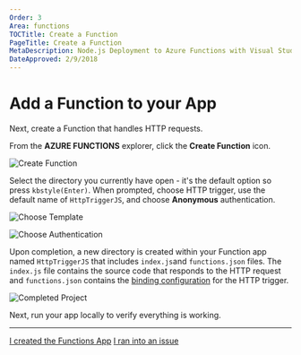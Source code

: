 ```yaml
---
Order: 3
Area: functions
TOCTitle: Create a Function
PageTitle: Create a Function
MetaDescription: Node.js Deployment to Azure Functions with Visual Studio Code
DateApproved: 2/9/2018
---
```

# Add a Function to your App

Next, create a Function that handles HTTP requests.

From the **AZURE FUNCTIONS** explorer, click the **Create Function** icon.

![Create Function](/tutorials/images/functions-extension/create-function.png)

Select the directory you currently have open - it's the default option so press `kbstyle(Enter)`. When prompted, choose HTTP trigger, use the default name of `HttpTriggerJS`, and choose **Anonymous** authentication.

![Choose Template](/tutorials/images/functions-extension/create-function-choose-template.png)

![Choose Authentication](/tutorials/images/functions-extension/create-function-anonymous-auth.png)

Upon completion, a new directory is created within your Function app named `HttpTriggerJS` that includes `index.js`and `functions.json` files. The `index.js` file contains the source code that responds to the HTTP request and `functions.json` contains the [binding configuration](https://docs.microsoft.com/en-us/azure/azure-functions/functions-triggers-bindings) for the HTTP trigger.

![Completed Project](/tutorials/images/functions-extension/functions-vscode-intro.png)

Next, run your app locally to verify everything is working.

---

<a class="tutorial-next-btn" href="/tutorials/functions-extension/run-app">I created the Functions App</a> <a class="tutorial-feedback-btn" onclick="reportIssue('node-deployment-azurefunctions', 'create-function')" href="javascript:void(0)">I ran into an issue</a>

